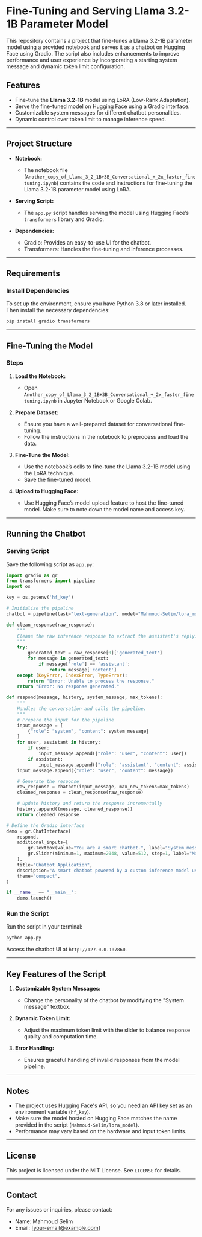 # Fine-Tuning and Serving Llama 3.2-1B Parameter Model

This repository contains a project that fine-tunes a Llama 3.2-1B parameter model using a provided notebook and serves it as a chatbot on Hugging Face using Gradio. The script also includes enhancements to improve performance and user experience by incorporating a starting system message and dynamic token limit configuration.

## Features
- Fine-tune the **Llama 3.2-1B** model using LoRA (Low-Rank Adaptation).
- Serve the fine-tuned model on Hugging Face using a Gradio interface.
- Customizable system messages for different chatbot personalities.
- Dynamic control over token limit to manage inference speed.

---

## Project Structure

- **Notebook:**
  - The notebook file (`Another_copy_of_Llama_3_2_1B+3B_Conversational_+_2x_faster_finetuning.ipynb`) contains the code and instructions for fine-tuning the Llama 3.2-1B parameter model using LoRA.

- **Serving Script:**
  - The `app.py` script handles serving the model using Hugging Face’s `transformers` library and Gradio.

- **Dependencies:**
  - Gradio: Provides an easy-to-use UI for the chatbot.
  - Transformers: Handles the fine-tuning and inference processes.

---

## Requirements

### Install Dependencies

To set up the environment, ensure you have Python 3.8 or later installed. Then install the necessary dependencies:

```bash
pip install gradio transformers
```

---

## Fine-Tuning the Model

### Steps

1. **Load the Notebook:**
   - Open `Another_copy_of_Llama_3_2_1B+3B_Conversational_+_2x_faster_finetuning.ipynb` in Jupyter Notebook or Google Colab.

2. **Prepare Dataset:**
   - Ensure you have a well-prepared dataset for conversational fine-tuning.
   - Follow the instructions in the notebook to preprocess and load the data.

3. **Fine-Tune the Model:**
   - Use the notebook’s cells to fine-tune the Llama 3.2-1B model using the LoRA technique.
   - Save the fine-tuned model.

4. **Upload to Hugging Face:**
   - Use Hugging Face’s model upload feature to host the fine-tuned model. Make sure to note down the model name and access key.

---

## Running the Chatbot

### Serving Script

Save the following script as `app.py`:

```python
import gradio as gr
from transformers import pipeline
import os

key = os.getenv('hf_key')

# Initialize the pipeline
chatbot = pipeline(task="text-generation", model="Mahmoud-Selim/lora_model", token=key)

def clean_response(raw_response):
    """
    Cleans the raw inference response to extract the assistant's reply.
    """
    try:
        generated_text = raw_response[0]['generated_text']
        for message in generated_text:
            if message['role'] == 'assistant':
                return message['content']
    except (KeyError, IndexError, TypeError):
        return "Error: Unable to process the response."
    return "Error: No response generated."

def respond(message, history, system_message, max_tokens):
    """
    Handles the conversation and calls the pipeline.
    """
    # Prepare the input for the pipeline
    input_message = [
        {"role": "system", "content": system_message}
    ]
    for user, assistant in history:
        if user:
            input_message.append({"role": "user", "content": user})
        if assistant:
            input_message.append({"role": "assistant", "content": assistant})
    input_message.append({"role": "user", "content": message})

    # Generate the response
    raw_response = chatbot(input_message, max_new_tokens=max_tokens)
    cleaned_response = clean_response(raw_response)

    # Update history and return the response incrementally
    history.append((message, cleaned_response))
    return cleaned_response

# Define the Gradio interface
demo = gr.ChatInterface(
    respond,
    additional_inputs=[
        gr.Textbox(value="You are a smart chatbot.", label="System message"),
        gr.Slider(minimum=1, maximum=2048, value=512, step=1, label="Max new tokens"),
    ],
    title="Chatbot Application",
    description="A smart chatbot powered by a custom inference model using the Transformers library.",
    theme="compact",
)

if __name__ == "__main__":
    demo.launch()
```

### Run the Script

Run the script in your terminal:

```bash
python app.py
```

Access the chatbot UI at `http://127.0.0.1:7860`.

---

## Key Features of the Script

1. **Customizable System Messages:**
   - Change the personality of the chatbot by modifying the "System message" textbox.

2. **Dynamic Token Limit:**
   - Adjust the maximum token limit with the slider to balance response quality and computation time.

3. **Error Handling:**
   - Ensures graceful handling of invalid responses from the model pipeline.

---

## Notes
- The project uses Hugging Face's API, so you need an API key set as an environment variable (`hf_key`).
- Make sure the model hosted on Hugging Face matches the name provided in the script (`Mahmoud-Selim/lora_model`).
- Performance may vary based on the hardware and input token limits.

---

## License
This project is licensed under the MIT License. See `LICENSE` for details.

---

## Contact
For any issues or inquiries, please contact:
- Name: Mahmoud Selim
- Email: [your-email@example.com]

